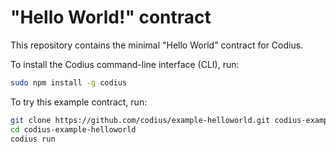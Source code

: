 # "Hello World!" contract

This repository contains the minimal "Hello World" contract for Codius.

To install the Codius command-line interface (CLI), run:

``` sh
sudo npm install -g codius
```

To try this example contract, run:

``` sh
git clone https://github.com/codius/example-helloworld.git codius-example-helloworld
cd codius-example-helloworld
codius run
```